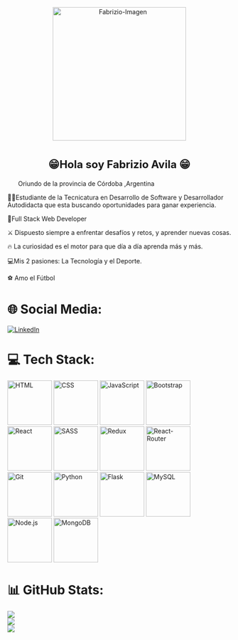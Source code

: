 
<p align="center"; width=100%;"><img src="https://github.com/Fabrizio112/Fabrizio112/assets/109549522/d6ce1f6e-1aae-496a-b2fa-0d3b93a32d31" alt="Fabrizio-Imagen" width="300px" height="300px" /></p>
<div>
<div align="center">
  <h1><strong style="font-size: 24px;">😁Hola soy Fabrizio Avila 😁</strong></h1>
</div>
  
<p><img src="https://imgs.search.brave.com/cO1RST6qe4QbqrEcc1PQkr9XvJYgmj3dJdw-5b7jvMI/rs:fit:860:0:0/g:ce/aHR0cHM6Ly9tZWRp/YS5nZXR0eWltYWdl/cy5jb20vaWQvMTEy/OTg2MTExNi9lcy9m/b3RvL2FyZ2VudGlu/YS1mbGFnLmpwZz9z/PTYxMng2MTImdz0w/Jms9MjAmYz1zQWxZ/S3g3cjZLdVl2TERn/MDNiX1RjNURmNUlI/OXRuNFktU05Dc0lV/b2o0PQ" width="20px" height="15px">  Oriundo de la provincia de Córdoba ,Argentina</p>
  <p>🙋‍♂️Estudiante de la Tecnicatura en Desarrollo de Software y  Desarrollador Autodidacta que esta buscando oportunidades para ganar experiencia.</p>
  <p>📕Full Stack Web Developer</p>
  <p>⚔️ Dispuesto siempre a enfrentar desafíos y retos, y aprender nuevas cosas.</p>
  <p>🔥 La curiosidad es el motor para que  día a día aprenda más y más.</p>
  <p>💻Mis 2 pasiones: La Tecnología y el Deporte.</p>
  <p>⚽ Amo el Fútbol</p>
</div>


# 🌐 Social Media:
[![LinkedIn](https://img.shields.io/badge/LinkedIn-%230077B5.svg?logo=linkedin&logoColor=white)](https://linkedin.com/in/fabri-avila) 

# 💻 Tech Stack:
<img width="100px" height="100px" src="https://github.com/Fabrizio112/Fabrizio112/assets/109549522/793c116b-65ee-4937-9a0a-f9d9955e0908" alt="HTML" >
<img width="100px" height="100px" src="https://github.com/Fabrizio112/Fabrizio112/assets/109549522/82dfd042-cda0-486f-874f-5f94d4543d97" alt="CSS">
<img width="100px" height="100px" src="https://github.com/Fabrizio112/Fabrizio112/assets/109549522/5f9e057f-770d-40d0-810a-e706c38ebe3d" alt="JavaScript" >
<img width="100px" height="100px" src="https://github.com/Fabrizio112/Fabrizio112/assets/109549522/2be48280-440b-47e3-b06e-ec6279d413fa" alt="Bootstrap">
<img width="100px" height="100px" src="https://github.com/Fabrizio112/Fabrizio112/assets/109549522/310858ea-0e48-4b28-ba4f-ae80659722c8" alt="React" >
<img width="100px" height="100px" src="https://github.com/Fabrizio112/Fabrizio112/assets/109549522/35855b6b-3b47-4bb1-bd8d-61c6b1d8082b" alt="SASS">
<img width="100px" height="100px" src="https://github.com/Fabrizio112/Fabrizio112/assets/109549522/7fda2b67-2924-47e6-b3b0-46a81cc60436" alt="Redux" >
<img width="100px" height="100px" src="https://github.com/Fabrizio112/Fabrizio112/assets/109549522/c1e292c1-f37b-42d2-af0e-ccf2e6c9f6e0" alt="React-Router" >
<img width="100px" height="100px" src="https://github.com/Fabrizio112/Fabrizio112/assets/109549522/141642bb-f09c-478a-91e3-a7ba7c061630" alt="Git" >
<img width="100px" height="100px" src="https://github.com/Fabrizio112/Fabrizio112/assets/109549522/75666e1d-970d-4e27-8f5c-38f89a6d5b10" alt="Python" >
<img width="100px" height="100px" src="https://github.com/Fabrizio112/Fabrizio112/assets/109549522/9ddeb0c0-11c6-4be4-826e-7921cf1dec76" alt="Flask">
<img width="100px" height="100px" src="https://github.com/Fabrizio112/Fabrizio112/assets/109549522/11c24238-f18d-46d8-9b83-1d99e706412a" alt="MySQL">
<img width="100px" height="100px" src="https://github.com/Fabrizio112/Fabrizio112/assets/109549522/2d37a931-546f-4c05-a2f7-39d55f872082" alt="Node.js">
<img width="100px" height="100px" src="https://github.com/Fabrizio112/Fabrizio112/assets/109549522/bd7b8dae-d557-4ea0-8a6a-d552ddd4205a" alt="MongoDB">








# 📊 GitHub Stats:
![](https://github-readme-stats.vercel.app/api?username=Fabrizio112&theme=dark&hide_border=false&include_all_commits=true&count_private=false)<br/>
![](https://github-readme-streak-stats.herokuapp.com/?user=Fabrizio112&theme=dark&hide_border=false)<br/>
![](https://github-readme-stats.vercel.app/api/top-langs/?username=Fabrizio112&theme=dark&hide_border=false&include_all_commits=true&count_private=false&layout=compact)



<!-- Proudly created with GPRM ( https://gprm.itsvg.in ) -->
